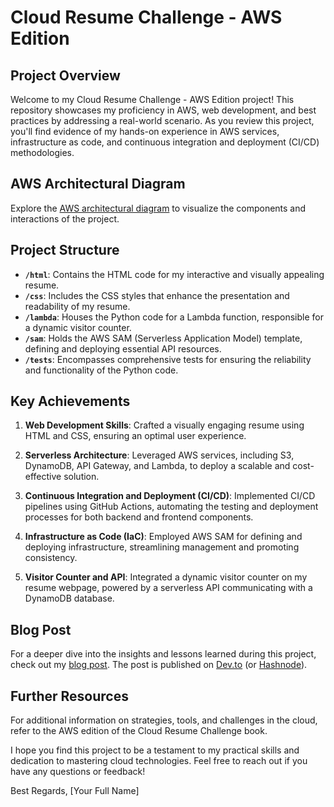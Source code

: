 # Cloud Resume Challenge - AWS Edition

## Project Overview
Welcome to my Cloud Resume Challenge - AWS Edition project! This repository showcases my proficiency in AWS, web development, and best practices by addressing a real-world scenario. As you review this project, you'll find evidence of my hands-on experience in AWS services, infrastructure as code, and continuous integration and deployment (CI/CD) methodologies.

## AWS Architectural Diagram
Explore the [AWS architectural diagram](/diagram/placeholder.png) to visualize the components and interactions of the project.

## Project Structure

- **`/html`**: Contains the HTML code for my interactive and visually appealing resume.
- **`/css`**: Includes the CSS styles that enhance the presentation and readability of my resume.
- **`/lambda`**: Houses the Python code for a Lambda function, responsible for a dynamic visitor counter.
- **`/sam`**: Holds the AWS SAM (Serverless Application Model) template, defining and deploying essential API resources.
- **`/tests`**: Encompasses comprehensive tests for ensuring the reliability and functionality of the Python code.

## Key Achievements

1. **Web Development Skills**: Crafted a visually engaging resume using HTML and CSS, ensuring an optimal user experience.

2. **Serverless Architecture**: Leveraged AWS services, including S3, DynamoDB, API Gateway, and Lambda, to deploy a scalable and cost-effective solution.

3. **Continuous Integration and Deployment (CI/CD)**: Implemented CI/CD pipelines using GitHub Actions, automating the testing and deployment processes for both backend and frontend components.

4. **Infrastructure as Code (IaC)**: Employed AWS SAM for defining and deploying infrastructure, streamlining management and promoting consistency.

5. **Visitor Counter and API**: Integrated a dynamic visitor counter on my resume webpage, powered by a serverless API communicating with a DynamoDB database.

## Blog Post
For a deeper dive into the insights and lessons learned during this project, check out my [blog post](link-to-blog-post). The post is published on [Dev.to](https://dev.to/) (or [Hashnode](https://hashnode.com/)).

## Further Resources
For additional information on strategies, tools, and challenges in the cloud, refer to the AWS edition of the Cloud Resume Challenge book.

I hope you find this project to be a testament to my practical skills and dedication to mastering cloud technologies. Feel free to reach out if you have any questions or feedback!

Best Regards,
[Your Full Name]
